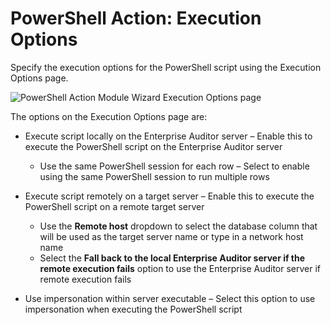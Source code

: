 # PowerShell Action: Execution Options

Specify the execution options for the PowerShell script using the Execution Options page.

![PowerShell Action Module Wizard Execution Options page](/img/product_docs/accessanalyzer/11.6/admin/datacollector/commandlineutility/executionoptions.webp)

The options on the Execution Options page are:

- Execute script locally on the Enterprise Auditor server – Enable this to execute the PowerShell
  script on the Enterprise Auditor server

    - Use the same PowerShell session for each row – Select to enable using the same PowerShell
      session to run multiple rows

- Execute script remotely on a target server – Enable this to execute the PowerShell script on a
  remote target server

    - Use the **Remote host** dropdown to select the database column that will be used as the target
      server name or type in a network host name
    - Select the **Fall back to the local Enterprise Auditor server if the remote execution fails**
      option to use the Enterprise Auditor server if remote execution fails

- Use impersonation within server executable – Select this option to use impersonation when
  executing the PowerShell script
